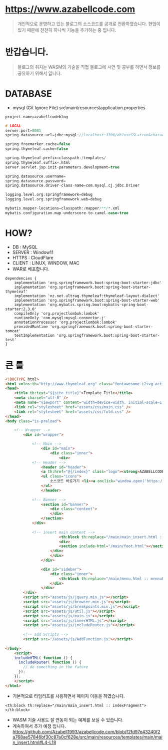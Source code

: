 ﻿# https://www.azabellcode.com
 
> 개인적으로 운영하고 있는 블로그의 소스코드를 공개로 전환하였습니다. 현업이 있기 때문에 천천히 하나씩 기능을 추가하는 중 입니다.

# 반갑습니다.
> 블로그의 취지는 WASM의 기술을 직접 블로그에 시연 및 공부를 하면서 정보를 공유하기 위해서 입니다.
 
 # DATABASE
 - mysql (Git Ignore File)
 src\main\resources\application.properties
 ```c
 project.name=azabellcodeblog

# LOCAL
server.port=8081
spring.datasource.url=jdbc:mysql://localhost:3306/db?useSSL=true&characterEncoding=UTF-8&serverTimezone=UTC

spring.freemarker.cache=false
spring.thymeleaf.cache=false

spring.thymeleaf.prefix=classpath:/templates/
spring.thymeleaf.suffix=.html
server.servlet.jsp.init-parameters.development=true

spring.datasource.username=
spring.datasource.password=
spring.datasource.driver-class-name=com.mysql.cj.jdbc.Driver

logging.level.org.springframework=debug
logging.level.org.springframework.web=debug

mybatis.mapper-locations=classpath:/mapper/**/*.xml
mybatis.configuration.map-underscore-to-camel-case=true
 ```
 
# HOW?
- DB : MySQL
- SERVER : Window11
- HTTPS : CloudFlare
- CLIENT : LINUX, WINDOW, MAC 
- WAR로 베포합니다.
``` 
dependencies {
	implementation 'org.springframework.boot:spring-boot-starter-jdbc'
	implementation 'org.springframework.boot:spring-boot-starter-thymeleaf'
	implementation 'nz.net.ultraq.thymeleaf:thymeleaf-layout-dialect'
	implementation 'org.springframework.boot:spring-boot-starter-web'
	implementation 'org.mybatis.spring.boot:mybatis-spring-boot-starter:2.3.0'
	compileOnly 'org.projectlombok:lombok'
   	runtimeOnly 'com.mysql:mysql-connector-j'
	annotationProcessor 'org.projectlombok:lombok'
	providedRuntime 'org.springframework.boot:spring-boot-starter-tomcat'
	testImplementation 'org.springframework.boot:spring-boot-starter-test'
}
```

# 큰 틀
```html
<!DOCTYPE html>
<html xmlns:th="http://www.thymeleaf.org" class="fontawesome-i2svg-active fontawesome-i2svg-complete">
<head>
    <title th:text="${site_title}">Template Title</title>
    <meta charset="utf-8" />
    <meta name="viewport" content="width=device-width, initial-scale=1, user-scalable=no" />
    <link rel="stylesheet" href="assets/css/main.css" />
    <link rel="stylesheet" href="assets/css/fold.css" />
</head>
<body class="is-preload">

    <!-- Wrapper -->
        <div id="wrapper">

            <!-- Main -->
                <div id="main">
                    <div class="inner">
                        <div>
			<!-- Header -->
				<header id="header">
				<a th:href="@{/index}" class="logo"><strong>AZABELLCODE</strong> by Azabell1993</a>
				<ul class="icons">
					소스코드 바로가기 <li><a onclick="window.open('https://github.com/Azabell1993/ClangStructPointerExample')" class="icon brands fa-github"></a></li>
				</ul>
				</header>
						
			<!-- Banner -->
				<section id="banner">
					<div class="content">
					</div>
				</section>
			</div>
				
			<!-- insert main content -->
                        <th:block th:replace="/main/main_insert.html :: indexFragment"></th:block>
                        <div>
                        <section include-html="/main/foot.html"></section>
                    </div>
                    </div>
                </div>

                <div id="sidebar">
                    <div class="inner">
                        <th:block th:replace="/main/menu.html :: mennuFragment"></th:block>
                    </div>
                </div>
        </div>
        <script src="assets/js/jquery.min.js"></script>
        <script src="assets/js/browser.min.js"></script>
        <script src="assets/js/breakpoints.min.js"></script>
        <script src="assets/js/util.js"></script>
        <script src="assets/js/main.js"></script>
        <script src="assets/js/innerHTML.js"></script>
        <script src="assets/js/includeRouter.js"></script>
        
        <!-- add Scripts -->
        <script src="/assets/js/AddFunction.js"></script>
        
</body>
    <script>
    includeHTML( function () {
      includeRouter( function () {
        // do something in the future
      });
    });
    </script>
</html>
```

- 기본적으로 타임리프를 사용하면서 페이지 이동을 하였습니다.
```
<th:block th:replace="/main/main_insert.html :: indexFragment"></th:block>
```
- WASM 기술 사용도 잘 연동이 되는 예제를 보실 수 있습니다.
- 계속하여서 추가 예정 입니다.
https://github.com/Azabell1993/azabellcode.com/blob/f2fd97e43240f2a768ae57846bf30c87a0cf628e/src/main/resources/templates/main/main_insert.html#L4-L18
